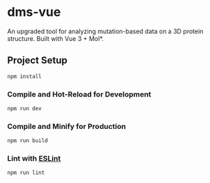 # dms-vue

An upgraded tool for analyzing mutation-based data on a 3D protein structure. Built with Vue 3 + Mol\*.

## Project Setup

```sh
npm install
```

### Compile and Hot-Reload for Development

```sh
npm run dev
```

### Compile and Minify for Production

```sh
npm run build
```

### Lint with [ESLint](https://eslint.org/)

```sh
npm run lint
```
